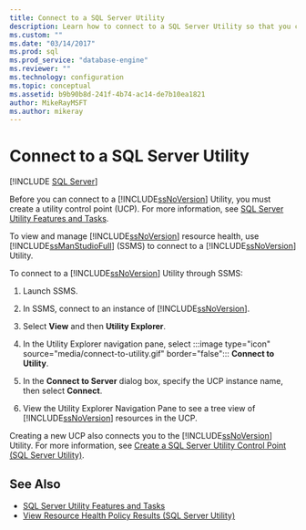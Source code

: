 ```yaml
---
title: Connect to a SQL Server Utility
description: Learn how to connect to a SQL Server Utility so that you can manage SQL Server resource health. You can connect through SQL Server Management Studio (SSMS).
ms.custom: ""
ms.date: "03/14/2017"
ms.prod: sql
ms.prod_service: "database-engine"
ms.reviewer: ""
ms.technology: configuration
ms.topic: conceptual
ms.assetid: b9b90b8d-241f-4b74-ac14-de7b10ea1821
author: MikeRayMSFT
ms.author: mikeray
---
```


# Connect to a SQL Server Utility

[!INCLUDE [SQL Server](../../includes/applies-to-version/sqlserver.md)]

Before you can connect to a [!INCLUDE[ssNoVersion](../../includes/ssnoversion-md.md)] Utility, you must create a utility control point (UCP). For more information, see [SQL Server Utility Features and Tasks](../../relational-databases/manage/sql-server-utility-features-and-tasks.md).  

To view and manage [!INCLUDE[ssNoVersion](../../includes/ssnoversion-md.md)] resource health, use [!INCLUDE[ssManStudioFull](../../includes/ssmanstudiofull-md.md)] (SSMS) to connect to a [!INCLUDE[ssNoVersion](../../includes/ssnoversion-md.md)] Utility.  

To connect to a [!INCLUDE[ssNoVersion](../../includes/ssnoversion-md.md)] Utility through SSMS:  

1. Launch SSMS.

2. In SSMS, connect to an instance of [!INCLUDE[ssNoVersion](../../includes/ssnoversion-md.md)].

3. Select **View** and then **Utility Explorer**.

4. In the Utility Explorer navigation pane, select :::image type="icon" source="media/connect-to-utility.gif" border="false"::: **Connect to Utility**.

5. In the **Connect to Server** dialog box, specify the UCP instance name, then select **Connect**.

6. View the Utility Explorer Navigation Pane to see a tree view of [!INCLUDE[ssNoVersion](../../includes/ssnoversion-md.md)] resources in the UCP.

Creating a new UCP also connects you to the [!INCLUDE[ssNoVersion](../../includes/ssnoversion-md.md)] Utility. For more information, see [Create a SQL Server Utility Control Point &#40;SQL Server Utility&#41;](../../relational-databases/manage/create-a-sql-server-utility-control-point-sql-server-utility.md).

## See Also

- [SQL Server Utility Features and Tasks](../../relational-databases/manage/sql-server-utility-features-and-tasks.md)
- [View Resource Health Policy Results &#40;SQL Server Utility&#41;](../../relational-databases/manage/view-resource-health-policy-results-sql-server-utility.md)